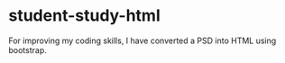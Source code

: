 # student-study-html
For improving my coding skills, I have converted a PSD into HTML using bootstrap.
